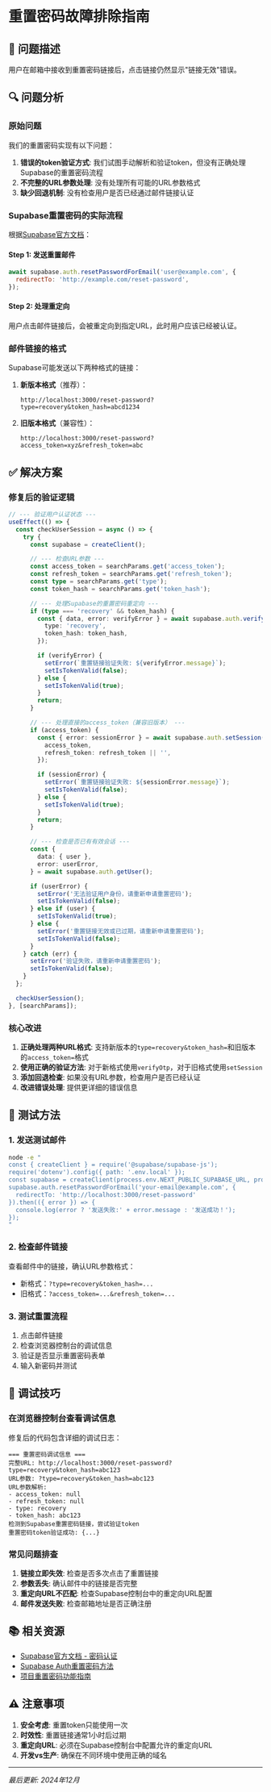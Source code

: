 # 重置密码故障排除指南

## 🚨 问题描述

用户在邮箱中接收到重置密码链接后，点击链接仍然显示"链接无效"错误。

## 🔍 问题分析

### 原始问题

我们的重置密码实现有以下问题：

1. **错误的token验证方式**: 我们试图手动解析和验证token，但没有正确处理Supabase的重置密码流程
2. **不完整的URL参数处理**: 没有处理所有可能的URL参数格式
3. **缺少回退机制**: 没有检查用户是否已经通过邮件链接认证

### Supabase重置密码的实际流程

根据[Supabase官方文档](https://supabase.com/docs/guides/auth/passwords#resetting-a-password)：

#### Step 1: 发送重置邮件

```javascript
await supabase.auth.resetPasswordForEmail('user@example.com', {
  redirectTo: 'http://example.com/reset-password',
});
```

#### Step 2: 处理重定向

用户点击邮件链接后，会被重定向到指定URL，此时用户应该已经被认证。

### 邮件链接的格式

Supabase可能发送以下两种格式的链接：

1. **新版本格式**（推荐）：

   ```
   http://localhost:3000/reset-password?type=recovery&token_hash=abcd1234
   ```

2. **旧版本格式**（兼容性）：
   ```
   http://localhost:3000/reset-password?access_token=xyz&refresh_token=abc
   ```

## ✅ 解决方案

### 修复后的验证逻辑

```typescript
// --- 验证用户认证状态 ---
useEffect(() => {
  const checkUserSession = async () => {
    try {
      const supabase = createClient();

      // --- 检查URL参数 ---
      const access_token = searchParams.get('access_token');
      const refresh_token = searchParams.get('refresh_token');
      const type = searchParams.get('type');
      const token_hash = searchParams.get('token_hash');

      // --- 处理Supabase的重置密码重定向 ---
      if (type === 'recovery' && token_hash) {
        const { data, error: verifyError } = await supabase.auth.verifyOtp({
          type: 'recovery',
          token_hash: token_hash,
        });

        if (verifyError) {
          setError(`重置链接验证失败: ${verifyError.message}`);
          setIsTokenValid(false);
        } else {
          setIsTokenValid(true);
        }
        return;
      }

      // --- 处理直接的access_token（兼容旧版本） ---
      if (access_token) {
        const { error: sessionError } = await supabase.auth.setSession({
          access_token,
          refresh_token: refresh_token || '',
        });

        if (sessionError) {
          setError(`重置链接验证失败: ${sessionError.message}`);
          setIsTokenValid(false);
        } else {
          setIsTokenValid(true);
        }
        return;
      }

      // --- 检查是否已有有效会话 ---
      const {
        data: { user },
        error: userError,
      } = await supabase.auth.getUser();

      if (userError) {
        setError('无法验证用户身份，请重新申请重置密码');
        setIsTokenValid(false);
      } else if (user) {
        setIsTokenValid(true);
      } else {
        setError('重置链接无效或已过期，请重新申请重置密码');
        setIsTokenValid(false);
      }
    } catch (err) {
      setError('验证失败，请重新申请重置密码');
      setIsTokenValid(false);
    }
  };

  checkUserSession();
}, [searchParams]);
```

### 核心改进

1. **正确处理两种URL格式**: 支持新版本的`type=recovery&token_hash=`和旧版本的`access_token=`格式
2. **使用正确的验证方法**: 对于新格式使用`verifyOtp`，对于旧格式使用`setSession`
3. **添加回退检查**: 如果没有URL参数，检查用户是否已经认证
4. **改进错误处理**: 提供更详细的错误信息

## 🧪 测试方法

### 1. 发送测试邮件

```bash
node -e "
const { createClient } = require('@supabase/supabase-js');
require('dotenv').config({ path: '.env.local' });
const supabase = createClient(process.env.NEXT_PUBLIC_SUPABASE_URL, process.env.NEXT_PUBLIC_SUPABASE_ANON_KEY);
supabase.auth.resetPasswordForEmail('your-email@example.com', {
  redirectTo: 'http://localhost:3000/reset-password'
}).then(({ error }) => {
  console.log(error ? '发送失败:' + error.message : '发送成功！');
});
"
```

### 2. 检查邮件链接

查看邮件中的链接，确认URL参数格式：

- 新格式：`?type=recovery&token_hash=...`
- 旧格式：`?access_token=...&refresh_token=...`

### 3. 测试重置流程

1. 点击邮件链接
2. 检查浏览器控制台的调试信息
3. 验证是否显示重置密码表单
4. 输入新密码并测试

## 🔧 调试技巧

### 在浏览器控制台查看调试信息

修复后的代码包含详细的调试日志：

```
=== 重置密码调试信息 ===
完整URL: http://localhost:3000/reset-password?type=recovery&token_hash=abc123
URL参数: ?type=recovery&token_hash=abc123
URL参数解析:
- access_token: null
- refresh_token: null
- type: recovery
- token_hash: abc123
检测到Supabase重置密码链接，尝试验证token
重置密码token验证成功: {...}
```

### 常见问题排查

1. **链接立即失效**: 检查是否多次点击了重置链接
2. **参数丢失**: 确认邮件中的链接是否完整
3. **重定向URL不匹配**: 检查Supabase控制台中的重定向URL配置
4. **邮件发送失败**: 检查邮箱地址是否正确注册

## 📚 相关资源

- [Supabase官方文档 - 密码认证](https://supabase.com/docs/guides/auth/passwords)
- [Supabase Auth重置密码方法](https://supabase.com/docs/reference/javascript/auth-resetpasswordforemail)
- [项目重置密码功能指南](./password-reset-guide.md)

## ⚠️ 注意事项

1. **安全考虑**: 重置token只能使用一次
2. **时效性**: 重置链接通常1小时后过期
3. **重定向URL**: 必须在Supabase控制台中配置允许的重定向URL
4. **开发vs生产**: 确保在不同环境中使用正确的域名

---

_最后更新: 2024年12月_
